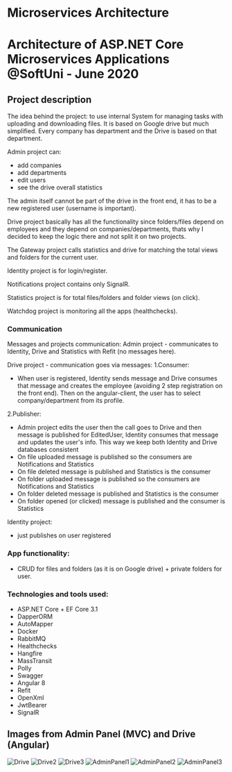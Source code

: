 # Microservices Architecture
# Architecture of ASP.NET Core Microservices Applications @SoftUni - June 2020

## Project description
The idea behind the project: to use internal System for managing tasks with uploading and downloading files. It is based on Google drive but much simplified.
Every company has department and the Drive is based on that department.

Admin project can:
- add companies
- add departments
- edit users
- see the drive overall statistics

The admin itself cannot be part of the drive in the front end, it has to be a new registered user (username is important).

Drive project basically has all the functionality since folders/files depend on employees and they depend on companies/departments, thats why I decided to keep the logic there and not split it on two projects.

The Gateway project calls statistics and drive for matching the total views and folders for the current user.

Identity project is for login/register.

Notifications project contains only SignalR.

Statistics project is for total files/folders and folder views (on click).

Watchdog project is monitoring all the apps (healthchecks).

### Communication
Messages and projects communication:
Admin project - communicates to Identity, Drive and Statistics with Refit (no messages here).

Drive project - communication goes via messages:
1.Consumer:
- When user is registered, Identity sends message and Drive consumes that message and creates the employee (avoiding 2 step registration on the front end). Then on the angular-client, the user has to select company/department from its profile.

2.Publisher:
- Admin project edits the user then the call goes to Drive and then message is published for EditedUser, Identity consumes that message and updates the user's info. This way we keep both Identity and Drive databases consistent
- On file uploaded message is published so the consumers are Notifications and Statistics
- On file deleted message is published and Statistics is the consumer
- On folder uploaded message is published so the consumers are Notifications and Statistics
- On folder deleted message is published and Statistics is the consumer
- On folder opened (or clicked) message is published and the consumer is Statistics

Identity project:
- just publishes on user registered

### App functionality:
- CRUD for files and folders (as it is on Google drive) + private folders for user.

### Technologies and tools used:
- ASP.NET Core + EF Core 3.1
- DapperORM
- AutoMapper
- Docker
- RabbitMQ
- Healthchecks
- Hangfire
- MassTransit
- Polly
- Swagger
- Angular 8
- Refit
- OpenXml
- JwtBearer
- SignalR

## Images from Admin Panel (MVC) and Drive (Angular)
![Drive](https://i.imgur.com/SWvvTKk.png)
![Drive2](https://i.imgur.com/RsbXWUI.png)
![Drive3](https://i.imgur.com/xSo28F0.png)
![AdminPanel1](https://i.imgur.com/FmbiXDa.png)
![AdminPanel2](https://i.imgur.com/X185B3M.png)
![AdminPanel3](https://i.imgur.com/ALL4lUY.png)
